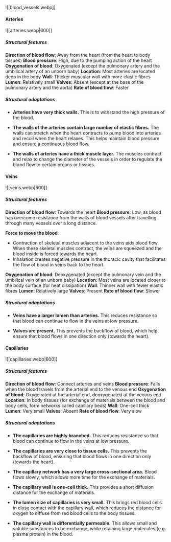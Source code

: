 ![[blood_vessels.webp]]

#### Arteries
![[arteries.webp|600]]

##### Structural features
**Direction of blood flow**: Away from the heart (from the heart to body tissues)
**Blood pressure**: High, due to the pumping action of the heart
**Oxygenation of blood**: Oxygenated (except the pulmonary artery and the umbilical artery of an unborn baby)
**Location**: Most arteries are located deep in the body
**Wall**: Thicker muscular wall with more elastic fibres
**Lumen**: Relatively small
**Valves**: Absent (except at the base of the pulmonary artery and the aorta)
**Rate of blood flow**: Faster

##### Structural adaptations
- **Arteries have very thick walls.**
  This is to withstand the high pressure of the blood.

- **The walls of the arteries contain large number of elastic fibres.**
  The walls can stretch when the heart contracts to pump blood into arteries and recoil when the heart relaxes. This helps maintain blood pressure and ensure a continuous blood flow.

- **The walls of arteries have a thick muscle layer.**
  The muscles contract and relax to change the diameter of the vessels in order to regulate the blood flow to certain organs or tissues.

#### Veins
![[veins.webp|600]]

##### Structural features
**Direction of blood flow**: Towards the heart
**Blood pressure**: Low, as blood has overcome resistance from the walls of blood vessels after travelling through many vessels over a long distance.

**Force to move the blood**:
- Contraction of skeletal muscles adjacent to the veins aids blood flow. When these skeletal muscles contract, the veins are squeezed and the blood inside is forced towards the heart.
- Inhalation creates negative pressure in the thoracic cavity that facilitates the flow of blood in veins back to the heart.

**Oxygenation of blood**: Deoxygenated (except the pulmonary vein and the umbilical vein of an unborn baby)
**Location**: Most veins are located closer to the body surface (for heat dissipation)
**Wall**: Thinner wall with fewer elastic fibres
**Lumen**: Relatively large
**Valves**: Present
**Rate of blood flow**: Slower

##### Structural adaptations
- **Veins have a larger lumen than arteries.**
  This reduces resistance so that blood can continue to flow in the veins at low pressure.

- **Valves are present.**
  This prevents the backflow of blood, which help ensure that blood flows in one direction only (towards the heart).

#### Capillaries
![[capillaries.webp|600]]

##### Structural features
**Direction of blood flow**: Connect arteries and veins
**Blood pressure**: Falls when the blood travels from the arterial end to the venous end
**Oxygenation of blood**: Oxygenated at the arterial end, deoxygenated at the venous end
**Location**: In body tissues (for exchange of materials between the blood and body cells, form networks called capillary beds)
**Wall**: One-cell thick
**Lumen**: Very small
**Valves**: Absent
**Rate of blood flow**: Very slow

##### Structural adaptations
- **The capillaries are highly branched.**
  This reduces resistance so that blood can continue to flow in the veins at low pressure.

- **The capillaries are very close to tissue cells.**
  This prevents the backflow of blood, ensuring that blood flows in one direction only (towards the heart).

- **The capillary network has a very large cross-sectional area.**
  Blood flows slowly, which allows more time for the exchange of materials.

- **The capillary wall is one-cell thick.**
  This provides a short diffusion distance for the exchange of materials.

- **The lumen size of capillaries is very small.**
  This brings red blood cells in close contact with the capillary wall, which reduces the distance for oxygen to diffuse from red blood cells to the body tissues.

- **The capillary wall is differentially permeable.**
  This allows small and soluble substances to be exchange, while retaining large molecules (e.g. plasma protein) in the blood.

